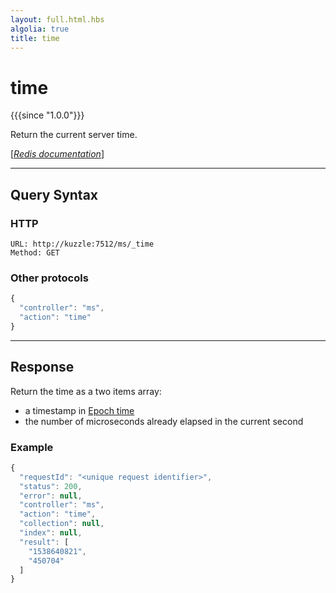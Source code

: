 ```yaml
---
layout: full.html.hbs
algolia: true
title: time
---
```


# time

{{{since "1.0.0"}}}

Return the current server time.

[[_Redis documentation_]](https://redis.io/commands/time)

---

## Query Syntax

### HTTP

```http
URL: http://kuzzle:7512/ms/_time
Method: GET
```

### Other protocols

```js
{
  "controller": "ms",
  "action": "time"
}
```

---

## Response
 
Return the time as a two items array: 

* a timestamp in [Epoch time](https://en.wikipedia.org/wiki/Unix_time) 
* the number of microseconds already elapsed in the current second

### Example

```javascript
{
  "requestId": "<unique request identifier>",
  "status": 200,
  "error": null,
  "controller": "ms",
  "action": "time",
  "collection": null,
  "index": null,
  "result": [
    "1538640821",
    "450704"
  ]
}
```
